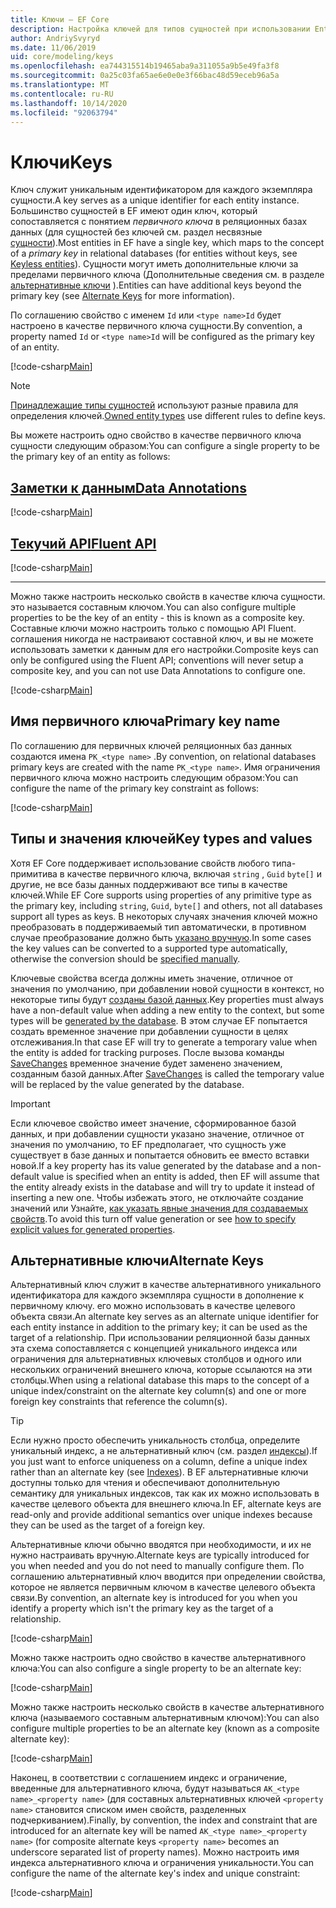 ```yaml
---
title: Ключи — EF Core
description: Настройка ключей для типов сущностей при использовании Entity Framework Core
author: AndriySvyryd
ms.date: 11/06/2019
uid: core/modeling/keys
ms.openlocfilehash: ea744315514b19465aba9a311055a9b5e49fa3f8
ms.sourcegitcommit: 0a25c03fa65ae6e0e0e3f66bac48d59eceb96a5a
ms.translationtype: MT
ms.contentlocale: ru-RU
ms.lasthandoff: 10/14/2020
ms.locfileid: "92063794"
---
```

# <a name="keys"></a><span data-ttu-id="ba886-103">Ключи</span><span class="sxs-lookup"><span data-stu-id="ba886-103">Keys</span></span>

<span data-ttu-id="ba886-104">Ключ служит уникальным идентификатором для каждого экземпляра сущности.</span><span class="sxs-lookup"><span data-stu-id="ba886-104">A key serves as a unique identifier for each entity instance.</span></span> <span data-ttu-id="ba886-105">Большинство сущностей в EF имеют один ключ, который сопоставляется с понятием *первичного ключа* в реляционных базах данных (для сущностей без ключей см. раздел несвязные [сущности](xref:core/modeling/keyless-entity-types)).</span><span class="sxs-lookup"><span data-stu-id="ba886-105">Most entities in EF have a single key, which maps to the concept of a *primary key* in relational databases (for entities without keys, see [Keyless entities](xref:core/modeling/keyless-entity-types)).</span></span> <span data-ttu-id="ba886-106">Сущности могут иметь дополнительные ключи за пределами первичного ключа (Дополнительные сведения см. в разделе [альтернативные ключи](#alternate-keys) ).</span><span class="sxs-lookup"><span data-stu-id="ba886-106">Entities can have additional keys beyond the primary key (see [Alternate Keys](#alternate-keys) for more information).</span></span>

<span data-ttu-id="ba886-107">По соглашению свойство с именем `Id` или `<type name>Id` будет настроено в качестве первичного ключа сущности.</span><span class="sxs-lookup"><span data-stu-id="ba886-107">By convention, a property named `Id` or `<type name>Id` will be configured as the primary key of an entity.</span></span>

[!code-csharp[Main](../../../samples/core/Modeling/Conventions/KeyId.cs?name=KeyId&highlight=3,11)]

> [!NOTE]
> <span data-ttu-id="ba886-108">[Принадлежащие типы сущностей](xref:core/modeling/owned-entities) используют разные правила для определения ключей.</span><span class="sxs-lookup"><span data-stu-id="ba886-108">[Owned entity types](xref:core/modeling/owned-entities) use different rules to define keys.</span></span>

<span data-ttu-id="ba886-109">Вы можете настроить одно свойство в качестве первичного ключа сущности следующим образом:</span><span class="sxs-lookup"><span data-stu-id="ba886-109">You can configure a single property to be the primary key of an entity as follows:</span></span>

## <a name="data-annotations"></a>[<span data-ttu-id="ba886-110">Заметки к данным</span><span class="sxs-lookup"><span data-stu-id="ba886-110">Data Annotations</span></span>](#tab/data-annotations)

[!code-csharp[Main](../../../samples/core/Modeling/DataAnnotations/KeySingle.cs?name=KeySingle&highlight=3)]

## <a name="fluent-api"></a>[<span data-ttu-id="ba886-111">Текучий API</span><span class="sxs-lookup"><span data-stu-id="ba886-111">Fluent API</span></span>](#tab/fluent-api)

[!code-csharp[Main](../../../samples/core/Modeling/FluentAPI/KeySingle.cs?name=KeySingle&highlight=4)]

***

<span data-ttu-id="ba886-112">Можно также настроить несколько свойств в качестве ключа сущности. это называется составным ключом.</span><span class="sxs-lookup"><span data-stu-id="ba886-112">You can also configure multiple properties to be the key of an entity - this is known as a composite key.</span></span> <span data-ttu-id="ba886-113">Составные ключи можно настроить только с помощью API Fluent. соглашения никогда не настраивают составной ключ, и вы не можете использовать заметки к данным для его настройки.</span><span class="sxs-lookup"><span data-stu-id="ba886-113">Composite keys can only be configured using the Fluent API; conventions will never setup a composite key, and you can not use Data Annotations to configure one.</span></span>

[!code-csharp[Main](../../../samples/core/Modeling/FluentAPI/KeyComposite.cs?name=KeyComposite&highlight=4)]

## <a name="primary-key-name"></a><span data-ttu-id="ba886-114">Имя первичного ключа</span><span class="sxs-lookup"><span data-stu-id="ba886-114">Primary key name</span></span>

<span data-ttu-id="ba886-115">По соглашению для первичных ключей реляционных баз данных создаются имена `PK_<type name>` .</span><span class="sxs-lookup"><span data-stu-id="ba886-115">By convention, on relational databases primary keys are created with the name `PK_<type name>`.</span></span> <span data-ttu-id="ba886-116">Имя ограничения первичного ключа можно настроить следующим образом:</span><span class="sxs-lookup"><span data-stu-id="ba886-116">You can configure the name of the primary key constraint as follows:</span></span>

[!code-csharp[Main](../../../samples/core/Modeling/FluentAPI/KeyName.cs?name=KeyName&highlight=5)]

## <a name="key-types-and-values"></a><span data-ttu-id="ba886-117">Типы и значения ключей</span><span class="sxs-lookup"><span data-stu-id="ba886-117">Key types and values</span></span>

<span data-ttu-id="ba886-118">Хотя EF Core поддерживает использование свойств любого типа-примитива в качестве первичного ключа, включая `string` , `Guid` `byte[]` и другие, не все базы данных поддерживают все типы в качестве ключей.</span><span class="sxs-lookup"><span data-stu-id="ba886-118">While EF Core supports using properties of any primitive type as the primary key, including `string`, `Guid`, `byte[]` and others, not all databases support all types as keys.</span></span> <span data-ttu-id="ba886-119">В некоторых случаях значения ключей можно преобразовать в поддерживаемый тип автоматически, в противном случае преобразование должно быть [указано вручную](xref:core/modeling/value-conversions).</span><span class="sxs-lookup"><span data-stu-id="ba886-119">In some cases the key values can be converted to a supported type automatically, otherwise the conversion should be [specified manually](xref:core/modeling/value-conversions).</span></span>

<span data-ttu-id="ba886-120">Ключевые свойства всегда должны иметь значение, отличное от значения по умолчанию, при добавлении новой сущности в контекст, но некоторые типы будут [созданы базой данных](xref:core/modeling/generated-properties).</span><span class="sxs-lookup"><span data-stu-id="ba886-120">Key properties must always have a non-default value when adding a new entity to the context, but some types will be [generated by the database](xref:core/modeling/generated-properties).</span></span> <span data-ttu-id="ba886-121">В этом случае EF попытается создать временное значение при добавлении сущности в целях отслеживания.</span><span class="sxs-lookup"><span data-stu-id="ba886-121">In that case EF will try to generate a temporary value when the entity is added for tracking purposes.</span></span> <span data-ttu-id="ba886-122">После вызова команды [SaveChanges](/dotnet/api/Microsoft.EntityFrameworkCore.DbContext.SaveChanges) временное значение будет заменено значением, созданным базой данных.</span><span class="sxs-lookup"><span data-stu-id="ba886-122">After [SaveChanges](/dotnet/api/Microsoft.EntityFrameworkCore.DbContext.SaveChanges) is called the temporary value will be replaced by the value generated by the database.</span></span>

> [!Important]
> <span data-ttu-id="ba886-123">Если ключевое свойство имеет значение, сформированное базой данных, и при добавлении сущности указано значение, отличное от значения по умолчанию, то EF предполагает, что сущность уже существует в базе данных и попытается обновить ее вместо вставки новой.</span><span class="sxs-lookup"><span data-stu-id="ba886-123">If a key property has its value generated by the database and a non-default value is specified when an entity is added, then EF will assume that the entity already exists in the database and will try to update it instead of inserting a new one.</span></span> <span data-ttu-id="ba886-124">Чтобы избежать этого, не отключайте создание значений или Узнайте, [как указать явные значения для создаваемых свойств](xref:core/saving/explicit-values-generated-properties).</span><span class="sxs-lookup"><span data-stu-id="ba886-124">To avoid this turn off value generation or see [how to specify explicit values for generated properties](xref:core/saving/explicit-values-generated-properties).</span></span>

## <a name="alternate-keys"></a><span data-ttu-id="ba886-125">Альтернативные ключи</span><span class="sxs-lookup"><span data-stu-id="ba886-125">Alternate Keys</span></span>

<span data-ttu-id="ba886-126">Альтернативный ключ служит в качестве альтернативного уникального идентификатора для каждого экземпляра сущности в дополнение к первичному ключу. его можно использовать в качестве целевого объекта связи.</span><span class="sxs-lookup"><span data-stu-id="ba886-126">An alternate key serves as an alternate unique identifier for each entity instance in addition to the primary key; it can be used as the target of a relationship.</span></span> <span data-ttu-id="ba886-127">При использовании реляционной базы данных эта схема сопоставляется с концепцией уникального индекса или ограничения для альтернативных ключевых столбцов и одного или нескольких ограничений внешнего ключа, которые ссылаются на эти столбцы.</span><span class="sxs-lookup"><span data-stu-id="ba886-127">When using a relational database this maps to the concept of a unique index/constraint on the alternate key column(s) and one or more foreign key constraints that reference the column(s).</span></span>

> [!TIP]
> <span data-ttu-id="ba886-128">Если нужно просто обеспечить уникальность столбца, определите уникальный индекс, а не альтернативный ключ (см. раздел [индексы](xref:core/modeling/indexes)).</span><span class="sxs-lookup"><span data-stu-id="ba886-128">If you just want to enforce uniqueness on a column, define a unique index rather than an alternate key (see [Indexes](xref:core/modeling/indexes)).</span></span> <span data-ttu-id="ba886-129">В EF альтернативные ключи доступны только для чтения и обеспечивают дополнительную семантику для уникальных индексов, так как их можно использовать в качестве целевого объекта для внешнего ключа.</span><span class="sxs-lookup"><span data-stu-id="ba886-129">In EF, alternate keys are read-only and provide additional semantics over unique indexes because they can be used as the target of a foreign key.</span></span>

<span data-ttu-id="ba886-130">Альтернативные ключи обычно вводятся при необходимости, и их не нужно настраивать вручную.</span><span class="sxs-lookup"><span data-stu-id="ba886-130">Alternate keys are typically introduced for you when needed and you do not need to manually configure them.</span></span> <span data-ttu-id="ba886-131">По соглашению альтернативный ключ вводится при определении свойства, которое не является первичным ключом в качестве целевого объекта связи.</span><span class="sxs-lookup"><span data-stu-id="ba886-131">By convention, an alternate key is introduced for you when you identify a property which isn't the primary key as the target of a relationship.</span></span>

[!code-csharp[Main](../../../samples/core/Modeling/Conventions/AlternateKey.cs?name=AlternateKey&highlight=12)]

<span data-ttu-id="ba886-132">Можно также настроить одно свойство в качестве альтернативного ключа:</span><span class="sxs-lookup"><span data-stu-id="ba886-132">You can also configure a single property to be an alternate key:</span></span>

[!code-csharp[Main](../../../samples/core/Modeling/FluentAPI/AlternateKeySingle.cs?name=AlternateKeySingle&highlight=4)]

<span data-ttu-id="ba886-133">Можно также настроить несколько свойств в качестве альтернативного ключа (называемого составным альтернативным ключом):</span><span class="sxs-lookup"><span data-stu-id="ba886-133">You can also configure multiple properties to be an alternate key (known as a composite alternate key):</span></span>

[!code-csharp[Main](../../../samples/core/Modeling/FluentAPI/AlternateKeyComposite.cs?name=AlternateKeyComposite&highlight=4)]

<span data-ttu-id="ba886-134">Наконец, в соответствии с соглашением индекс и ограничение, введенные для альтернативного ключа, будут называться `AK_<type name>_<property name>` (для составных альтернативных ключей `<property name>` становится списком имен свойств, разделенных подчеркиванием).</span><span class="sxs-lookup"><span data-stu-id="ba886-134">Finally, by convention, the index and constraint that are introduced for an alternate key will be named `AK_<type name>_<property name>` (for composite alternate keys `<property name>` becomes an underscore separated list of property names).</span></span> <span data-ttu-id="ba886-135">Можно настроить имя индекса альтернативного ключа и ограничения уникальности.</span><span class="sxs-lookup"><span data-stu-id="ba886-135">You can configure the name of the alternate key's index and unique constraint:</span></span>

[!code-csharp[Main](../../../samples/core/Modeling/FluentAPI/AlternateKeyName.cs?name=AlternateKeyName&highlight=5)]

